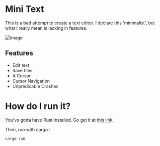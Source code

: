 # Mini Text
This is a bad attempt to create a text editor.
I declare this 'minimalist', but what I really mean is lacking
in features.

![image](https://user-images.githubusercontent.com/45665232/192302487-782e4667-ac25-4b95-9509-9c9ec062e411.png)


## Features
* Edit text
* Save files
* A Cursor
* Cursor Navigation
* Unpredicable Crashes

# How do I run it?
You've gotta have Rust installed. Go get it at [this link](https://www.rust-lang.org/).

Then, run with cargo :
```
cargo run
```
